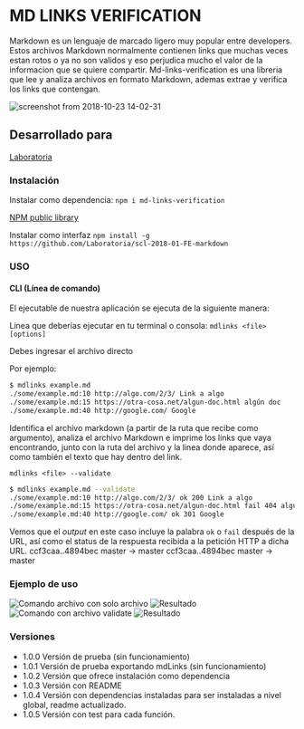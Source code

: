 # MD LINKS VERIFICATION

Markdown es un lenguaje de marcado ligero muy popular entre developers. Estos archivos Markdown normalmente contienen links  que muchas veces estan rotos o ya no son validos y eso perjudica mucho el valor de la informacion que se quiere compartir. Md-links-verification es una libreria que lee y analiza archivos en formato Markdown, ademas extrae y verifica los links que contengan. 

![screenshot from 2018-10-23 14-02-31](https://user-images.githubusercontent.com/39122711/47377699-60c51000-d6cc-11e8-81d6-096b5e4eafdd.png)


## Desarrollado para
[Laboratoria](https://www.laboratoria.la/)

### Instalación

Instalar como dependencia:
`npm i md-links-verification`

[NPM public library](https://www.npmjs.com/package/md-links-verification)

Instalar como interfaz
`npm install -g https://github.com/Laboratoria/scl-2018-01-FE-markdown`

### USO
#### CLI (Línea de comando)

El ejecutable de nuestra aplicación se ejecuta de la siguiente manera:

Linea que deberías ejecutar en tu terminal o consola:
`mdlinks <file> [options]`

Debes ingresar el archivo directo 

Por ejemplo:

```sh
$ mdlinks example.md
./some/example.md:10 http://algo.com/2/3/ Link a algo
./some/example.md:15 https://otra-cosa.net/algun-doc.html algún doc
./some/example.md:40 http://google.com/ Google
```
Identifica el archivo markdown (a partir de la ruta que recibe como
argumento), analiza el archivo Markdown e imprime los links que vaya
encontrando, junto con la ruta del archivo y la linea donde aparece, así como
también el texto que hay dentro del link.

`mdlinks <file> --validate`

```sh
$ mdlinks example.md --validate
./some/example.md:10 http://algo.com/2/3/ ok 200 Link a algo
./some/example.md:15 https://otra-cosa.net/algun-doc.html fail 404 algún doc
./some/example.md:40 http://google.com/ ok 301 Google
```

Vemos que el _output_ en este caso incluye la palabra `ok` o `fail` después de
la URL, así como el status de la respuesta recibida a la petición HTTP a dicha
URL.
   ccf3caa..4894bec  master -> master   ccf3caa..4894bec  master -> master 

### Ejemplo de uso
![Comando archivo con solo archivo](https://i.imgur.com/h4JUvkZ.png)
![Resultado](https://i.imgur.com/YMgSriK.png)
![Comando con archivo validate](https://i.imgur.com/Lxm5rNy.png)
![Resultado](https://i.imgur.com/Urj775C.png)

### Versiones
* 1.0.0
Versión de prueba (sin funcionamiento)
* 1.0.1
Versión de prueba exportando mdLinks (sin funcionamiento)
* 1.0.2
Versión que ofrece instalación como dependencia
* 1.0.3
Versión con README 
* 1.0.4
Versión con dependencias instaladas para ser instaladas a nivel global, readme actualizado.
* 1.0.5
Versión con test para cada función.


